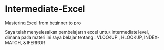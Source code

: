 # Intermediate-Excel
Mastering Excel from beginner to pro

Saya telah menyelesaikan pembelajaran excel untuk intermediate level, dimana pada materi ini saya belajar tentang :
VLOOKUP , HLOOKUP, INDEX-MATCH, & IFERROR

